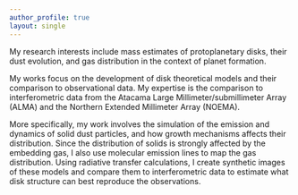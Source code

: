 ```yaml
---
author_profile: true
layout: single
---
```


My research interests include mass estimates of protoplanetary disks, their dust evolution, and gas distribution in the
context of planet formation.

My works focus on the development of disk theoretical models and their comparison to observational data. My expertise is
the comparison to interferometric data from the Atacama Large Millimeter/submillimeter Array (ALMA) and the Northern
Extended Millimeter Array (NOEMA).

More specifically, my work involves the simulation of the emission and dynamics of solid dust particles, and how growth
mechanisms affects their distribution. Since the distribution of solids is strongly affected by the embedding gas, I
also use molecular emission lines to map the gas distribution. Using radiative transfer calculations, I create synthetic
images of these models and compare them to interferometric data to estimate what disk structure can best reproduce the
observations.
